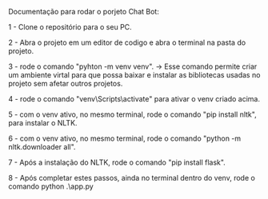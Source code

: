 Documentação para rodar o porjeto Chat Bot:

1 - Clone o repositório para o seu PC.

2 - Abra o projeto em um editor de codigo e abra o terminal na pasta do projeto.

3 - rode o comando "pyhton -m venv venv". -> Esse comando permite criar um ambiente virtal para que possa baixar e instalar as bibliotecas usadas no projeto sem afetar outros projetos.

4 - rode o comando "venv\Scripts\activate" para ativar o venv criado acima.

5 - com o venv ativo, no mesmo terminal, rode o comando "pip install nltk", para instalar o NLTK.

6 - com o venv ativo, no mesmo terminal, rode o comando "python -m nltk.downloader all".

7 - Após a instalação do NLTK, rode o comando "pip install flask".

8 - Após completar estes passos, ainda no terminal dentro do venv, rode o comando python .\app.py
